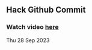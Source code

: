 
 ## Hack Github Commit 
 ### Watch video <a href="https://www.youtube.com">here</a> 
 Thu 28 Sep 2023 
